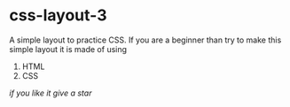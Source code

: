 # css-layout-3
A simple layout to practice CSS.
If you are a beginner than try to make this simple layout 
it is made of using
1. HTML
2. CSS

_if you like it give a star_
